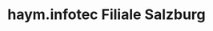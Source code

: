 ---
title: "haym.infotec Filiale Salzburg"
url: /salzburg/haym-infotec-filiale-salzburg/
shop: Außenstelle
---